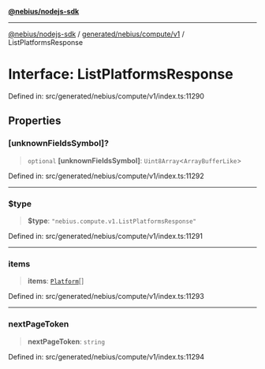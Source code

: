 [**@nebius/nodejs-sdk**](../../../../../README.md)

---

[@nebius/nodejs-sdk](../../../../../README.md) / [generated/nebius/compute/v1](../README.md) / ListPlatformsResponse

# Interface: ListPlatformsResponse

Defined in: src/generated/nebius/compute/v1/index.ts:11290

## Properties

### \[unknownFieldsSymbol\]?

> `optional` **\[unknownFieldsSymbol\]**: `Uint8Array`\<`ArrayBufferLike`\>

Defined in: src/generated/nebius/compute/v1/index.ts:11292

---

### $type

> **$type**: `"nebius.compute.v1.ListPlatformsResponse"`

Defined in: src/generated/nebius/compute/v1/index.ts:11291

---

### items

> **items**: [`Platform`](Platform.md)[]

Defined in: src/generated/nebius/compute/v1/index.ts:11293

---

### nextPageToken

> **nextPageToken**: `string`

Defined in: src/generated/nebius/compute/v1/index.ts:11294
